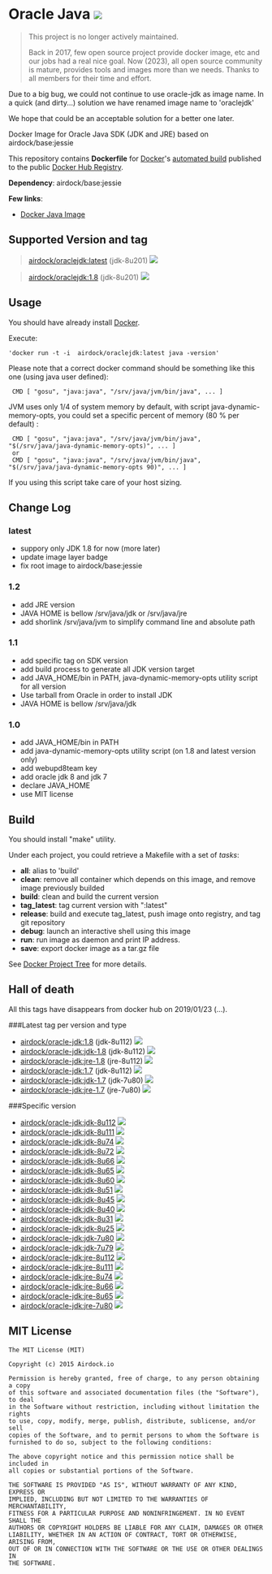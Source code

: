 # Oracle Java [![](https://images.microbadger.com/badges/image/airdock/oraclejdk:latest.svg)](https://microbadger.com/images/airdock/oraclejdk:latest "Get your own image badge on microbadger.com")

> This project is no longer actively maintained.
>
> Back in 2017, few open source project provide docker image, etc and our jobs had a real nice goal. Now (2023), all open source community is mature, provides tools and images more than we needs. Thanks to all members for their time and effort.

Due to a big bug, we could not continue to use oracle-jdk as image name.
In a quick (and dirty...) solution we have renamed image name to 'oraclejdk'

We hope that could be an acceptable solution for a better one later.


Docker Image for Oracle Java SDK (JDK and JRE) based on airdock/base:jessie

This repository contains **Dockerfile** for [Docker](https://www.docker.com/)'s [automated build](https://registry.hub.docker.com/u/airdock/) published to the public [Docker Hub Registry](https://registry.hub.docker.com/).

**Dependency**: airdock/base:jessie

**Few links**:

 - [Docker Java Image](https://github.com/dockerfile/java)

## Supported Version and tag

 > [airdock/oraclejdk:latest](https://github.com/airdock-io/docker-oraclejdk/tree/master/) (jdk-8u201) [![](https://images.microbadger.com/badges/image/airdock/oraclejdk:latest.svg)](https://microbadger.com/images/airdock/oraclejdk:latest 'Get your own image badge on microbadger.com')

 > [airdock/oraclejdk:1.8](https://github.com/airdock-io/docker-oraclejdk/tree/master/) (jdk-8u201) [![](https://images.microbadger.com/badges/image/airdock/oraclejdk:latest.svg)](https://microbadger.com/images/airdock/oraclejdk:latest 'Get your own image badge on microbadger.com')



## Usage

You should have already install [Docker](https://www.docker.com/).

Execute:

	'docker run -t -i  airdock/oraclejdk:latest java -version'

Please note that a correct docker command should be something like this one (using java user defined):

```
 CMD [ "gosu", "java:java", "/srv/java/jvm/bin/java", ... ]
```

JVM uses only 1/4 of system memory by default, with script java-dynamic-memory-opts,
you could set a specific percent of memory (80 % per default) :

```
 CMD [ "gosu", "java:java", "/srv/java/jvm/bin/java", "$(/srv/java/java-dynamic-memory-opts)", ... ]
 or
 CMD [ "gosu", "java:java", "/srv/java/jvm/bin/java", "$(/srv/java/java-dynamic-memory-opts 90)", ... ]
```
If you using this script take care of your host sizing.


## Change Log


### latest
- suppory only JDK 1.8 for now (more later)
- update image layer badge
- fix root image to airdock/base:jessie

### 1.2

- add JRE version
- JAVA HOME is bellow /srv/java/jdk or /srv/java/jre
- add shorlink /srv/java/jvm to simplify command line and absolute path

### 1.1

- add specific tag on SDK version
- add build process to generate all JDK version target
- add JAVA_HOME/bin in PATH, java-dynamic-memory-opts utility script for all version
- Use tarball from Oracle in order to install JDK
- JAVA HOME is bellow /srv/java/jdk

### 1.0

- add JAVA_HOME/bin in PATH
- add java-dynamic-memory-opts utility script (on 1.8 and latest version only)
- add webupd8team key
- add oracle jdk 8 and jdk 7
- declare JAVA_HOME
- use MIT license


## Build

You should install "make" utility.

Under each project, you could retrieve a Makefile with a set of *tasks*:

- **all**: alias to 'build'
- **clean**: remove all container which depends on this image, and remove image previously builded
- **build**: clean and build the current version
- **tag_latest**: tag current version with ":latest"
- **release**: build and execute tag_latest, push image onto registry, and tag git repository
- **debug**: launch an interactive shell using this image
- **run**: run image as daemon and print IP address.
- **save**: export docker image as a tar.gz file

See [Docker Project Tree](https://github.com/airdock-io/docker-base/wiki/Docker-Project-Tree) for more details.

## Hall of death

All this tags have disappears from docker hub on 2019/01/23 (...).


###Latest tag per version and type
 - [airdock/oracle-jdk:1.8](https://github.com/airdock-io/docker-oracle-jdk/tree/master/jdk-1.8) (jdk-8u112) [![](https://images.microbadger.com/badges/image/airdock/oracle-jdk:jdk-8u112.svg)](https://microbadger.com/images/airdock/oracle-jdk:jdk-8u112 'Get your own image badge on microbadger.com') 
  - [airdock/oracle-jdk:jdk-1.8](https://github.com/airdock-io/docker-oracle-jdk/tree/master/jdk-1.8) (jdk-8u112) [![](https://images.microbadger.com/badges/image/airdock/oracle-jdk:jdk-8u112.svg)](https://microbadger.com/images/airdock/oracle-jdk:jdk-8u112 'Get your own image badge on microbadger.com') 
 - [airdock/oracle-jdk:jre-1.8](https://github.com/airdock-io/docker-oracle-jdk/tree/master/jre-1.8) (jre-8u112) [![](https://images.microbadger.com/badges/image/airdock/oracle-jdk:jre-8u112.svg)](https://microbadger.com/images/airdock/oracle-jdk:jre-8u112 'Get your own image badge on microbadger.com') 
 - [airdock/oracle-jdk:1.7](https://github.com/airdock-io/docker-oracle-jdk/tree/master/jdk-1.7) (jdk-8u112) [![](https://images.microbadger.com/badges/image/airdock/oracle-jdk:jdk-8u112.svg)](https://microbadger.com/images/airdock/oracle-jdk:jdk-8u112 'Get your own image badge on microbadger.com') 
 - [airdock/oracle-jdk:jdk-1.7](https://github.com/airdock-io/docker-oracle-jdk/tree/master/jdk-1.7) (jdk-7u80) [![](https://images.microbadger.com/badges/image/airdock/oracle-jdk:jdk-7u80.svg)](https://microbadger.com/images/airdock/oracle-jdk:jdk-7u80 'Get your own image badge on microbadger.com') 
 - [airdock/oracle-jdk:jre-1.7](https://github.com/airdock-io/docker-oracle-jdk/tree/master/jre-1.7) (jre-7u80) [![](https://images.microbadger.com/badges/image/airdock/oracle-jdk:jre-7u80.svg)](https://microbadger.com/images/airdock/oracle-jdk:jre-7u80 'Get your own image badge on microbadger.com') 


###Specific version
 - [airdock/oracle-jdk:jdk-8u112](https://github.com/airdock-io/docker-oracle-jdk/tree/master/jdk-8u112) [![](https://images.microbadger.com/badges/image/airdock/oracle-jdk:jdk-8u112.svg)](https://microbadger.com/images/airdock/oracle-jdk:jdk-8u112 'Get your own image badge on microbadger.com') 
 - [airdock/oracle-jdk:jdk-8u111](https://github.com/airdock-io/docker-oracle-jdk/tree/master/jdk-8u111) [![](https://images.microbadger.com/badges/image/airdock/oracle-jdk:jdk-8u111.svg)](https://microbadger.com/images/airdock/oracle-jdk:jdk-8u111 'Get your own image badge on microbadger.com') 
 - [airdock/oracle-jdk:jdk-8u74](https://github.com/airdock-io/docker-oracle-jdk/tree/master/jdk-8u74) [![](https://images.microbadger.com/badges/image/airdock/oracle-jdk:jdk-8u74.svg)](https://microbadger.com/images/airdock/oracle-jdk:jdk-8u74 'Get your own image badge on microbadger.com') 
 - [airdock/oracle-jdk:jdk-8u72](https://github.com/airdock-io/docker-oracle-jdk/tree/master/jdk-8u72) [![](https://images.microbadger.com/badges/image/airdock/oracle-jdk:jdk-8u72.svg)](https://microbadger.com/images/airdock/oracle-jdk:jdk-8u72 'Get your own image badge on microbadger.com') 
 - [airdock/oracle-jdk:jdk-8u66](https://github.com/airdock-io/docker-oracle-jdk/tree/master/jdk-8u66) [![](https://images.microbadger.com/badges/image/airdock/oracle-jdk:jdk-8u66.svg)](https://microbadger.com/images/airdock/oracle-jdk:jdk-8u66 'Get your own image badge on microbadger.com') 
 - [airdock/oracle-jdk:jdk-8u65](https://github.com/airdock-io/docker-oracle-jdk/tree/master/jdk-8u65) [![](https://images.microbadger.com/badges/image/airdock/oracle-jdk:jdk-8u65.svg)](https://microbadger.com/images/airdock/oracle-jdk:jdk-8u65 'Get your own image badge on microbadger.com') 
 - [airdock/oracle-jdk:jdk-8u60](https://github.com/airdock-io/docker-oracle-jdk/tree/master/jdk-8u60) [![](https://images.microbadger.com/badges/image/airdock/oracle-jdk:jdk-8u60.svg)](https://microbadger.com/images/airdock/oracle-jdk:jdk-8u60 'Get your own image badge on microbadger.com') 
 - [airdock/oracle-jdk:jdk-8u51](https://github.com/airdock-io/docker-oracle-jdk/tree/master/jdk-8u51) [![](https://images.microbadger.com/badges/image/airdock/oracle-jdk:jdk-8u51.svg)](https://microbadger.com/images/airdock/oracle-jdk:jdk-8u51 'Get your own image badge on microbadger.com') 
 - [airdock/oracle-jdk:jdk-8u45](https://github.com/airdock-io/docker-oracle-jdk/tree/master/jdk-8u45) [![](https://images.microbadger.com/badges/image/airdock/oracle-jdk:jdk-8u45.svg)](https://microbadger.com/images/airdock/oracle-jdk:jdk-8u45 'Get your own image badge on microbadger.com') 
 - [airdock/oracle-jdk:jdk-8u40](https://github.com/airdock-io/docker-oracle-jdk/tree/master/jdk-8u40) [![](https://images.microbadger.com/badges/image/airdock/oracle-jdk:jdk-8u40.svg)](https://microbadger.com/images/airdock/oracle-jdk:jdk-8u40 'Get your own image badge on microbadger.com') 
 - [airdock/oracle-jdk:jdk-8u31](https://github.com/airdock-io/docker-oracle-jdk/tree/master/jdk-8u31) [![](https://images.microbadger.com/badges/image/airdock/oracle-jdk:jdk-8u31.svg)](https://microbadger.com/images/airdock/oracle-jdk:jdk-8u31 'Get your own image badge on microbadger.com') 
 - [airdock/oracle-jdk:jdk-8u25](https://github.com/airdock-io/docker-oracle-jdk/tree/master/jdk-8u25) [![](https://images.microbadger.com/badges/image/airdock/oracle-jdk:jdk-8u25.svg)](https://microbadger.com/images/airdock/oracle-jdk:jdk-8u25 'Get your own image badge on microbadger.com') 
 - [airdock/oracle-jdk:jdk-7u80](https://github.com/airdock-io/docker-oracle-jdk/tree/master/jdk-7u80) [![](https://images.microbadger.com/badges/image/airdock/oracle-jdk:jdk-7u80.svg)](https://microbadger.com/images/airdock/oracle-jdk:jdk-7u80 'Get your own image badge on microbadger.com') 
 - [airdock/oracle-jdk:jdk-7u79](https://github.com/airdock-io/docker-oracle-jdk/tree/master/jdk-7u79) [![](https://images.microbadger.com/badges/image/airdock/oracle-jdk:jdk-7u79.svg)](https://microbadger.com/images/airdock/oracle-jdk:jdk-7u79 'Get your own image badge on microbadger.com') 
 - [airdock/oracle-jdk:jre-8u112](https://github.com/airdock-io/docker-oracle-jdk/tree/master/jre-8u112) [![](https://images.microbadger.com/badges/image/airdock/oracle-jdk:jre-8u112.svg)](https://microbadger.com/images/airdock/oracle-jdk:jre-8u112 'Get your own image badge on microbadger.com') 
 - [airdock/oracle-jdk:jre-8u111](https://github.com/airdock-io/docker-oracle-jdk/tree/master/jre-8u111) [![](https://images.microbadger.com/badges/image/airdock/oracle-jdk:jre-8u111.svg)](https://microbadger.com/images/airdock/oracle-jdk:jre-8u111 'Get your own image badge on microbadger.com') 
 - [airdock/oracle-jdk:jre-8u74](https://github.com/airdock-io/docker-oracle-jdk/tree/master/jre-8u74) [![](https://images.microbadger.com/badges/image/airdock/oracle-jdk:jre-8u74.svg)](https://microbadger.com/images/airdock/oracle-jdk:jre-8u74 'Get your own image badge on microbadger.com') 
 - [airdock/oracle-jdk:jre-8u66](https://github.com/airdock-io/docker-oracle-jdk/tree/master/jre-8u66) [![](https://images.microbadger.com/badges/image/airdock/oracle-jdk:jre-8u66.svg)](https://microbadger.com/images/airdock/oracle-jdk:jre-8u66 'Get your own image badge on microbadger.com') 
 - [airdock/oracle-jdk:jre-8u65](https://github.com/airdock-io/docker-oracle-jdk/tree/master/jre-8u65) [![](https://images.microbadger.com/badges/image/airdock/oracle-jdk:jre-8u65.svg)](https://microbadger.com/images/airdock/oracle-jdk:jre-8u65 'Get your own image badge on microbadger.com') 
 - [airdock/oracle-jdk:jre-7u80](https://github.com/airdock-io/docker-oracle-jdk/tree/master/jre-7u80) [![](https://images.microbadger.com/badges/image/airdock/oracle-jdk:jre-7u80.svg)](https://microbadger.com/images/airdock/oracle-jdk:jre-7u80 'Get your own image badge on microbadger.com') 



## MIT License

```
The MIT License (MIT)

Copyright (c) 2015 Airdock.io

Permission is hereby granted, free of charge, to any person obtaining a copy
of this software and associated documentation files (the "Software"), to deal
in the Software without restriction, including without limitation the rights
to use, copy, modify, merge, publish, distribute, sublicense, and/or sell
copies of the Software, and to permit persons to whom the Software is
furnished to do so, subject to the following conditions:

The above copyright notice and this permission notice shall be included in
all copies or substantial portions of the Software.

THE SOFTWARE IS PROVIDED "AS IS", WITHOUT WARRANTY OF ANY KIND, EXPRESS OR
IMPLIED, INCLUDING BUT NOT LIMITED TO THE WARRANTIES OF MERCHANTABILITY,
FITNESS FOR A PARTICULAR PURPOSE AND NONINFRINGEMENT. IN NO EVENT SHALL THE
AUTHORS OR COPYRIGHT HOLDERS BE LIABLE FOR ANY CLAIM, DAMAGES OR OTHER
LIABILITY, WHETHER IN AN ACTION OF CONTRACT, TORT OR OTHERWISE, ARISING FROM,
OUT OF OR IN CONNECTION WITH THE SOFTWARE OR THE USE OR OTHER DEALINGS IN
THE SOFTWARE.
 ```
